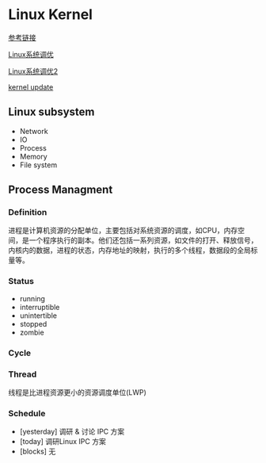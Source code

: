 # Linux Kernel

[参考链接](https://www.infoq.cn/article/Xvlq27eG_GHazRHsOTU2)

[Linux系统调优](https://yq.aliyun.com/articles/637634?spm=a2c4e.11153940.0.0.61904289RxXxtO)

[Linux系统调优2](https://yq.aliyun.com/articles/509658?spm=a2c4e.11153940.0.0.61904289RxXxtO#)

[kernel update](https://www.cnblogs.com/hezhiyao/p/8327339.html)

## Linux subsystem

- Network
- IO
- Process
- Memory
- File system


## Process Managment

### Definition
进程是计算机资源的分配单位，主要包括对系统资源的调度，如CPU，内存空间，是一个程序执行的副本。他们还包括一系列资源，如文件的打开、释放信号，内核内的数据，进程的状态，内存地址的映射，执行的多个线程，数据段的全局标量等。

### Status

- running
- interruptible
- unintertible
- stopped
- zombie

### Cycle

### Thread
线程是比进程资源更小的资源调度单位(LWP)

### Schedule

- [yesterday] 调研 & 讨论 IPC 方案
- [today] 调研Linux IPC 方案
- [blocks] 无